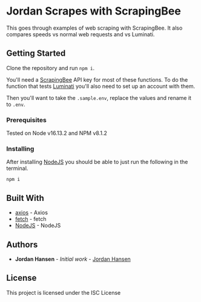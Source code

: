 # Jordan Scrapes with ScrapingBee

This goes through examples of web scraping with ScrapingBee. It also compares speeds vs normal web requests and vs Luminati.

## Getting Started

Clone the repository and run `npm i`.

You'll need a [ScrapingBee](https://www.scrapingbee.com?fpr=jordan-hansen52) API key for most of these functions. To do the function that tests [Luminati](https://brightdata.grsm.io/jordanhansen6276) you'll also need to set up an account with them.

 Then you'll want to take the `.sample.env`, replace the values and rename it to `.env`.


### Prerequisites

Tested on Node v16.13.2 and NPM v8.1.2

### Installing

After installing [NodeJS](https://nodejs.org/en/) you should be able to just run the following in the terminal.

```
npm i
```

## Built With

* [axios](https://github.com/axios/axios) - Axios
* [fetch](https://github.com/node-fetch/node-fetch) - fetch
* [NodeJS](https://nodejs.org/en/) - NodeJS

## Authors

* **Jordan Hansen** - *Initial work* - [Jordan Hansen](https://github.com/aarmora)


## License

This project is licensed under the ISC License